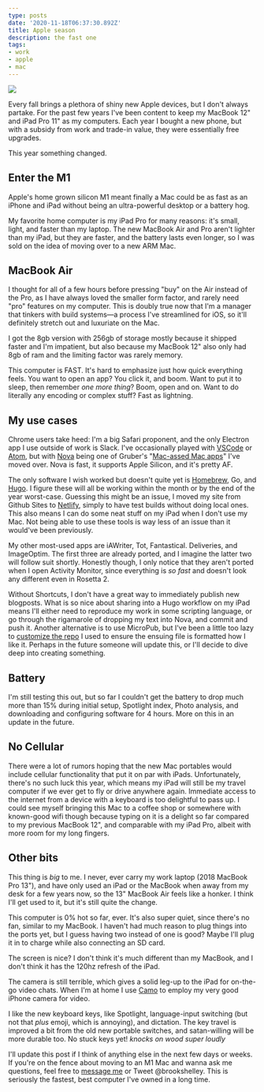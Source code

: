 ```yaml
---
type: posts
date: '2020-11-18T06:37:30.892Z'
title: Apple season
description: the fast one
tags:
- work
- apple
- mac
---
```


![](/photos/macbookm1.jpg)

Every fall brings a plethora of shiny new Apple devices, but I don't always partake. For the past few years I've been content to keep my MacBook 12" and iPad Pro 11" as my computers. Each year I bought a new phone, but with a subsidy from work and trade-in value, they were essentially free upgrades.

This year something changed.

## Enter the M1

Apple's home grown silicon M1 meant finally a Mac could be as fast as an iPhone and iPad without being an ultra-powerful desktop or a battery hog.

My favorite home computer is my iPad Pro for many reasons: it's small, light, and faster than my laptop. The new MacBook Air and Pro aren't lighter than my iPad, but they are faster, and the battery lasts even longer, so I was sold on the idea of moving over to a new ARM Mac.

## MacBook Air

I thought for all of a few hours before pressing "buy" on the Air instead of the Pro, as I have always loved the smaller form factor, and rarely need "pro" features on my computer. This is doubly true now that I'm a manager that tinkers with build systems—a process I've streamlined for iOS, so it'll definitely stretch out and luxuriate on the Mac.

I got the 8gb version with 256gb of storage mostly because it shipped faster and I'm impatient, but also because my MacBook 12" also only had 8gb of ram and the limiting factor was rarely memory.

This computer is FAST. It's hard to emphasize just how quick everything feels. You want to open an app? You click it, and boom. Want to put it to sleep, then remember *one more thing*? Boom, open and on. Want to do literally any encoding or complex stuff? Fast as lightning.

## My use cases

Chrome users take heed: I'm a big Safari proponent, and the only Electron app I use outside of work is Slack. I've occasionally played with [VSCode](https://code.visualstudio.com) or [Atom](https://atom.io), but with [Nova](https://nova.app) being one of Gruber's "[Mac-assed Mac apps](https://daringfireball.net/linked/2020/09/24/nova)" I've moved over. Nova is fast, it supports Apple Silicon, and it's pretty AF.

The only software I wish worked but doesn't quite yet is [Homebrew](https://brew.sh), Go, and [Hugo](https://gohugo.io). I figure these will all be working within the month or by the end of the year worst-case. Guessing this might be an issue, I moved my site from Github Sites to [Netlify](https://www.netlify.com), simply to have test builds without doing local ones. This also means I can do some neat stuff on my iPad when I don't use my Mac. Not being able to use these tools is way less of an issue than it would've been previously.

My other most-used apps are iAWriter, Tot, Fantastical. Deliveries, and ImageOptim. The first three are already ported, and I imagine the latter two will follow suit shortly. Honestly though, I only notice that they aren't ported when I open Activity Monitor, since everything is *so fast* and doesn't look any different even in Rosetta 2.

Without Shortcuts, I don't have a great way to immediately publish new blogposts. What is so nice about sharing into a Hugo workflow on my iPad means I'll either need to reproduce my work in some scripting language, or go through the rigamarole of dropping my text into Nova, and commit and push it. Another alternative is to use MicroPub, but I've been a little too lazy to [customize the repo](https://github.com/voxpelli/node-format-microformat/issues/5) I used to ensure the ensuing file is formatted how I like it. Perhaps in the future someone will update this, or I'll decide to dive deep into creating something.

## Battery

I'm still testing this out, but so far I couldn't get the battery to drop much more than 15% during initial setup, Spotlight index, Photo analysis, and downloading and configuring software for 4 hours. More on this in an update in the future.

## No Cellular

There were a lot of rumors hoping that the new Mac portables would include cellular functionality that put it on par with iPads. Unfortunately, there's no such luck this year, which means my iPad will still be my travel computer if we ever get to fly or drive anywhere again. Immediate access to the internet from a device with a keyboard is too delightful to pass up. I could see myself bringing this Mac to a coffee shop or somewhere with known-good wifi though because typing on it is a delight so far compared to my previous MacBook 12", and comparable with my iPad Pro, albeit with more room for my long fingers.

## Other bits

This thing is *big* to me. I never, ever carry my work laptop (2018 MacBook Pro 13"), and have only used an iPad or the MacBook when away from my desk for a few years now, so the 13" MacBook Air feels like a honker. I think I'll get used to it, but it's still quite the change.

This computer is 0% hot so far, ever. It's also super quiet, since there's no fan, similar to my MacBook. I haven't had much reason to plug things into the ports yet, but I guess having two instead of one is good? Maybe I'll plug it in to charge while also connecting an SD card.

The screen is nice? I don't think it's much different than my MacBook, and I don't think it has the 120hz refresh of the iPad.

The camera is still terrible, which gives a solid leg-up to the iPad for on-the-go video chats. When I'm at home I use [Camo](https://reincubate.com/camo/) to employ my very good iPhone camera for video.

I like the new keyboard keys, like Spotlight, language-input switching (but not that *plus* emoji, which is annoying), and dictation. The key travel is improved a bit from the old new portable switches, and satan-willing will be more durable too. No stuck keys yet! *knocks on wood super loudly*

I'll update this post if I think of anything else in the next few days or weeks. If you're on the fence about moving to an M1 Mac and wanna ask me questions, feel free to [message me](mailto:newmac@brookshelley.com) or Tweet @brookshelley. This is seriously the fastest, best computer I've owned in a long time.
